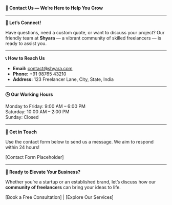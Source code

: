**📄 Contact Us — We’re Here to Help You Grow**

---

**🤝 Let’s Connect\!**

Have questions, need a custom quote, or want to discuss your project? Our friendly team at **Shyara** — a vibrant community of skilled freelancers — is ready to assist you.

---

**📞 How to Reach Us**

* **Email:** contact@shyara.com  
* **Phone:** \+91 98765 43210  
* **Address:** 123 Freelancer Lane, City, State, India

---

**🕒 Our Working Hours**

Monday to Friday: 9:00 AM – 6:00 PM  
Saturday: 10:00 AM – 2:00 PM  
Sunday: Closed

---

**💬 Get in Touch**

Use the contact form below to send us a message. We aim to respond within 24 hours\!

\[Contact Form Placeholder\]

---

**🚀 Ready to Elevate Your Business?**

Whether you’re a startup or an established brand, let’s discuss how our **community of freelancers** can bring your ideas to life.

\[Book a Free Consultation\] | \[Explore Our Services\]

